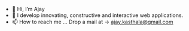 - 👋 Hi, I’m Ajay
- 👀 I develop innovating, constructive and interactive web applications.
- 📫 How to reach me ... Drop a mail at -> ajay.kasthala@gmail.com
